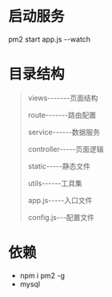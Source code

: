 # 启动服务
pm2 start app.js --watch

# 目录结构

> views-------页面结构
> 
> route-------路由配置
> 
> service------数据服务
> 
> controller-----页面逻辑
> 
> static-----静态文件
> 
> utils------工具集
> 
> app.js-----入口文件
> 
> config.js---配置文件

# 依赖
* npm i pm2 -g
* mysql
